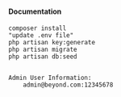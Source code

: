 #### Documentation
    composer install
    "update .env file"
    php artisan key:generate
    php artisan migrate
    php artisan db:seed


    Admin User Information:
        admin@beyond.com:12345678
